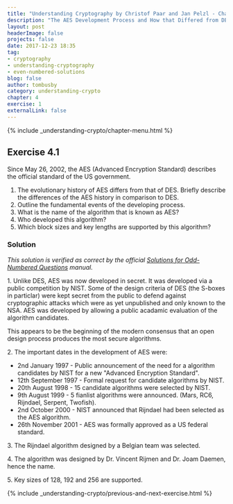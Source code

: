 ```yaml
---
title: "Understanding Cryptography by Christof Paar and Jan Pelzl - Chapter 4 Solutions - Ex4.1"
description: "The AES Development Process and How that Differed from DES"
layout: post
headerImage: false
projects: false
date: 2017-12-23 18:35
tag:
- cryptography
- understanding-cryptography
- even-numbered-solutions
blog: false
author: tombusby
category: understanding-crypto
chapter: 4
exercise: 1
externalLink: false
---
```


{% include _understanding-crypto/chapter-menu.html %}

## Exercise 4.1

Since May 26, 2002, the AES (Advanced Encryption Standard) describes the official standard of the US government.

1. The evolutionary history of AES differs from that of DES. Briefly describe the differences of the AES history in comparison to DES.
2. Outline the fundamental events of the developing process.
3. What is the name of the algorithm that is known as AES?
4. Who developed this algorithm?
5. Which block sizes and key lengths are supported by this algorithm?

### Solution

*This solution is verified as correct by the official [Solutions for Odd-Numbered Questions](http://wiki.crypto.rub.de/Buch/en/download/Understanding_Cryptography_Odd_Solutions.pdf) manual.*

1\. Unlike DES, AES was now developed in secret. It was developed via a public competition by NIST. Some of the design criteria of DES (the S-boxes in particlar) were kept secret from the public to defend against cryptographic attacks which were as yet unpublished and only known to the NSA. AES was developed by allowing a public acadamic evaluation of the algorithm candidates.

This appears to be the beginning of the modern consensus that an open design process produces the most secure algorithms.

2\. The important dates in the development of AES were:

* 2nd January 1997 - Public announcement of the need for a algorithm candidates by NIST for a new "Advanced Encryption Standard".
* 12th September 1997 - Formal request for candidate algorithms by NIST.
* 20th August 1998 - 15 candidate algorithms were selected by NIST.
* 9th August 1999 - 5 fianlist algorithms were announced.  (Mars, RC6, Rijndael, Serpent, Twofish).
* 2nd October 2000 - NIST announced that Rijndael had been selected as the AES algorithm.
* 26th November 2001 - AES was formally approved as a US federal standard.

3\. The Rijndael algorithm designed by a Belgian team was selected.

4\. The algorithm was designed by Dr. Vincent Rijmen and Dr. Joam Daemen, hence the name.

5\. Key sizes of 128, 192 and 256 are supported.

{% include _understanding-crypto/previous-and-next-exercise.html %}
